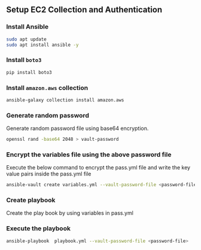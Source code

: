 ## Setup EC2 Collection and Authentication

### Install Ansible

```sh
sudo apt update
sudo apt install ansible -y
```
### Install `boto3`

```sh
pip install boto3
```
### Install `amazon.aws` collection 

```sh
ansible-galaxy collection install amazon.aws
```
### Generate random password

Generate random password file using base64 encryption.

```sh
openssl rand -base64 2048 > vault-password
```

### Encrypt the variables file using the above password file

Execute the below command to encrypt the pass.yml file and write the key value pairs inside the pass.yml file

```sh
ansible-vault create variables.yml --vault-password-file <password-file>
```

### Create playbook

Create the play book by using variables in pass.yml

### Execute the playbook 

```sh
ansible-playbook  playbook.yml --vault-password-file <password-file>
```

